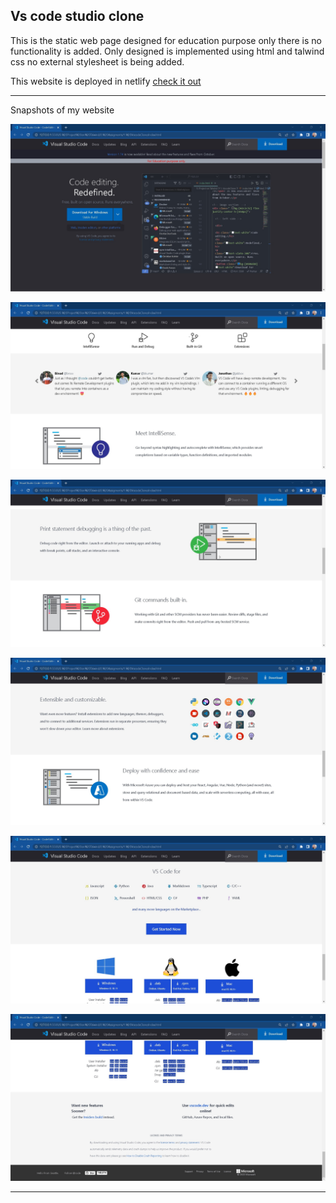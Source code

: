 ## Vs code studio clone

This is the static web page designed for education purpose only there is no functionality is added. Only designed is implemented using html and talwind css no external stylesheet is being added.

This website is deployed in netlify 
[check it out](https://codevisualstudio.netlify.app/)

<hr/>

Snapshots of my website

![](./Output/1.jpg)

![](./Output/2.jpg)

![](./Output/3.jpg)

![](./Output/4.jpg)

![](./Output/5.jpg)

![](./Output/6.jpg)

<hr/>

